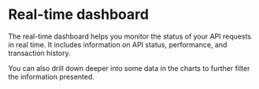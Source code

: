 # Real-time dashboard

The real-time dashboard helps you monitor the status of your API requests in real time. It includes information on API status, performance, and transaction history.



You can also drill down deeper into some data in the charts to further filter the information presented.